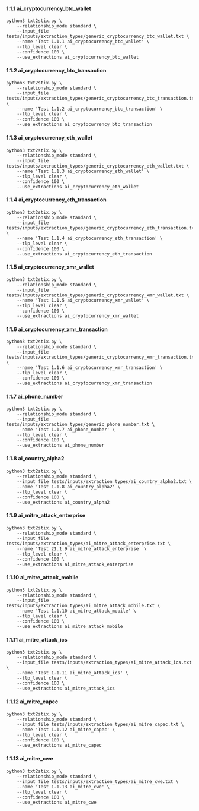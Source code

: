 #### 1.1.1 ai_cryptocurrency_btc_wallet

```shell
python3 txt2stix.py \
	--relationship_mode standard \
	--input_file tests/inputs/extraction_types/generic_cryptocurrency_btc_wallet.txt \
	--name 'Test 1.1.1 ai_cryptocurrency_btc_wallet' \
	--tlp_level clear \
	--confidence 100 \
	--use_extractions ai_cryptocurrency_btc_wallet
```

#### 1.1.2 ai_cryptocurrency_btc_transaction

```shell
python3 txt2stix.py \
	--relationship_mode standard \
	--input_file tests/inputs/extraction_types/generic_cryptocurrency_btc_transaction.txt \
	--name 'Test 1.1.2 ai_cryptocurrency_btc_transaction' \
	--tlp_level clear \
	--confidence 100 \
	--use_extractions ai_cryptocurrency_btc_transaction
```

#### 1.1.3 ai_cryptocurrency_eth_wallet

```shell
python3 txt2stix.py \
	--relationship_mode standard \
	--input_file tests/inputs/extraction_types/generic_cryptocurrency_eth_wallet.txt \
	--name 'Test 1.1.3 ai_cryptocurrency_eth_wallet' \
	--tlp_level clear \
	--confidence 100 \
	--use_extractions ai_cryptocurrency_eth_wallet
```

#### 1.1.4 ai_cryptocurrency_eth_transaction

```shell
python3 txt2stix.py \
	--relationship_mode standard \
	--input_file tests/inputs/extraction_types/generic_cryptocurrency_eth_transaction.txt \
	--name 'Test 1.1.4 ai_cryptocurrency_eth_transaction' \
	--tlp_level clear \
	--confidence 100 \
	--use_extractions ai_cryptocurrency_eth_transaction
```

#### 1.1.5 ai_cryptocurrency_xmr_wallet

```shell
python3 txt2stix.py \
	--relationship_mode standard \
	--input_file tests/inputs/extraction_types/generic_cryptocurrency_xmr_wallet.txt \
	--name 'Test 1.1.5 ai_cryptocurrency_xmr_wallet' \
	--tlp_level clear \
	--confidence 100 \
	--use_extractions ai_cryptocurrency_xmr_wallet
```

#### 1.1.6 ai_cryptocurrency_xmr_transaction

```shell
python3 txt2stix.py \
	--relationship_mode standard \
	--input_file tests/inputs/extraction_types/generic_cryptocurrency_xmr_transaction.txt \
	--name 'Test 1.1.6 ai_cryptocurrency_xmr_transaction' \
	--tlp_level clear \
	--confidence 100 \
	--use_extractions ai_cryptocurrency_xmr_transaction
```

#### 1.1.7 ai_phone_number

```shell
python3 txt2stix.py \
	--relationship_mode standard \
	--input_file tests/inputs/extraction_types/generic_phone_number.txt \
	--name 'Test 1.1.7 ai_phone_number' \
	--tlp_level clear \
	--confidence 100 \
	--use_extractions ai_phone_number
```

#### 1.1.8 ai_country_alpha2

```shell
python3 txt2stix.py \
	--relationship_mode standard \
	--input_file tests/inputs/extraction_types/ai_country_alpha2.txt \
	--name 'Test 1.1.8 ai_country_alpha2' \
	--tlp_level clear \
	--confidence 100 \
	--use_extractions ai_country_alpha2
```

#### 1.1.9 ai_mitre_attack_enterprise

```shell
python3 txt2stix.py \
	--relationship_mode standard \
	--input_file tests/inputs/extraction_types/ai_mitre_attack_enterprise.txt \
	--name 'Test 21.1.9 ai_mitre_attack_enterprise' \
	--tlp_level clear \
	--confidence 100 \
	--use_extractions ai_mitre_attack_enterprise
```

#### 1.1.10 ai_mitre_attack_mobile

```shell
python3 txt2stix.py \
	--relationship_mode standard \
	--input_file tests/inputs/extraction_types/ai_mitre_attack_mobile.txt \
	--name 'Test 1.1.10 ai_mitre_attack_mobile' \
	--tlp_level clear \
	--confidence 100 \
	--use_extractions ai_mitre_attack_mobile
```

#### 1.1.11 ai_mitre_attack_ics

```shell
python3 txt2stix.py \
	--relationship_mode standard \
	--input_file tests/inputs/extraction_types/ai_mitre_attack_ics.txt \
	--name 'Test 1.1.11 ai_mitre_attack_ics' \
	--tlp_level clear \
	--confidence 100 \
	--use_extractions ai_mitre_attack_ics
```

#### 1.1.12 ai_mitre_capec

```shell
python3 txt2stix.py \
	--relationship_mode standard \
	--input_file tests/inputs/extraction_types/ai_mitre_capec.txt \
	--name 'Test 1.1.12 ai_mitre_capec' \
	--tlp_level clear \
	--confidence 100 \
	--use_extractions ai_mitre_capec
```

#### 1.1.13 ai_mitre_cwe

```shell
python3 txt2stix.py \
	--relationship_mode standard \
	--input_file tests/inputs/extraction_types/ai_mitre_cwe.txt \
	--name 'Test 1.1.13 ai_mitre_cwe' \
	--tlp_level clear \
	--confidence 100 \
	--use_extractions ai_mitre_cwe
```